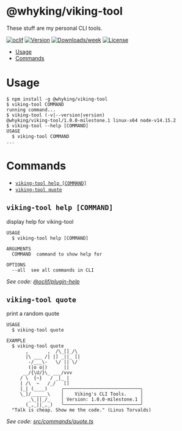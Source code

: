 @whyking/viking-tool
====================

These stuff are my personal CLI tools.

[![oclif](https://img.shields.io/badge/cli-oclif-brightgreen.svg)](https://oclif.io)
[![Version](https://img.shields.io/npm/v/@whyking/viking-tool.svg)](https://npmjs.org/package/@whyking/viking-tool)
[![Downloads/week](https://img.shields.io/npm/dw/@whyking/viking-tool.svg)](https://npmjs.org/package/@whyking/viking-tool)
[![License](https://img.shields.io/npm/l/@whyking/viking-tool.svg)](https://github.com/whyking/viking-tool/blob/master/package.json)

<!-- toc -->
* [Usage](#usage)
* [Commands](#commands)
<!-- tocstop -->

# Usage

<!-- usage -->
```sh-session
$ npm install -g @whyking/viking-tool
$ viking-tool COMMAND
running command...
$ viking-tool (-v|--version|version)
@whyking/viking-tool/1.0.0-milestone.1 linux-x64 node-v14.15.2
$ viking-tool --help [COMMAND]
USAGE
  $ viking-tool COMMAND
...
```
<!-- usagestop -->

# Commands

<!-- commands -->
* [`viking-tool help [COMMAND]`](#viking-tool-help-command)
* [`viking-tool quote`](#viking-tool-quote)

## `viking-tool help [COMMAND]`

display help for viking-tool

```
USAGE
  $ viking-tool help [COMMAND]

ARGUMENTS
  COMMAND  command to show help for

OPTIONS
  --all  see all commands in CLI
```

_See code: [@oclif/plugin-help](https://github.com/oclif/plugin-help/blob/v3.2.1/src/commands/help.ts)_

## `viking-tool quote`

print a random quote

```
USAGE
  $ viking-tool quote

EXAMPLE
  $ viking-tool quote
       ,       ,  /\_[]_/\
       |\ ___ /| |] _||_ [|
        -/___\-   \/ || \/
        (|o o|)      ||
      __/{\U/}\_ ___/vvv
     / \  {~}   / _|_ |
     | /\  ~   /_/   []
     |_| (____)     ╭────────────────────────────╮
     \_]/______\    │    Viking's CLI Tools.     │
        _\_||_/_    │ Version: 1.0.0-milestone.1 │
       (_,_||_,_)   ╰────────────────────────────╯
  "Talk is cheap. Show me the code." (Linus Torvalds)
```

_See code: [src/commands/quote.ts](https://github.com/whyking/viking-tool/blob/v1.0.0-milestone.1/src/commands/quote.ts)_
<!-- commandsstop -->
